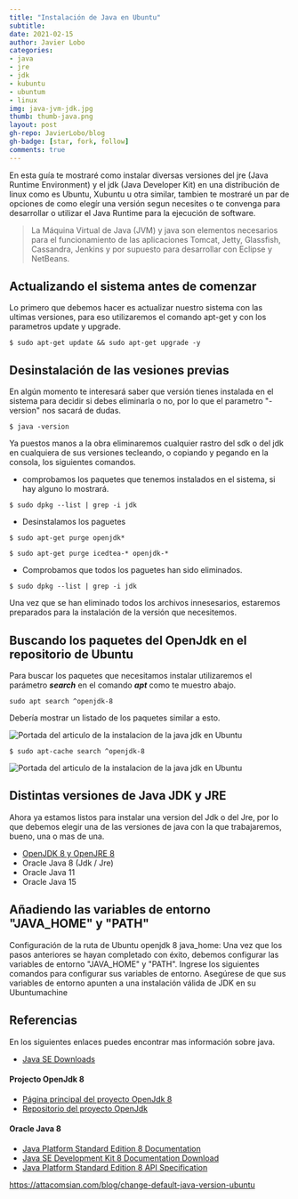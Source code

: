 ```yaml
---
title: "Instalación de Java en Ubuntu"
subtitle:
date: 2021-02-15
author: Javier Lobo
categories: 
- java
- jre
- jdk
- kubuntu
- ubuntum
- linux
img: java-jvm-jdk.jpg
thumb: thumb-java.png
layout: post
gh-repo: JavierLobo/blog
gh-badge: [star, fork, follow]
comments: true
---
```

En esta guía te mostraré como instalar diversas versiones del jre (Java Runtime Environment) y el jdk (Java Developer Kit) en una distribución de linux como es Ubuntu, Xubuntu u otra similar, tambien te mostraré un par de opciones de como elegír una versión segun necesites o te convenga para desarrollar o utilizar el Java Runtime para la ejecución de software.
<!--more-->
> La Máquina Virtual de Java (JVM) y java son elementos necesarios para el funcionamiento de las aplicaciones Tomcat, Jetty, Glassfish, Cassandra, Jenkins y por supuesto para desarrollar con Eclipse y NetBeans.

## Actualizando el sistema antes de comenzar
Lo primero que debemos hacer es actualizar nuestro sistema con las ultimas versiones, para eso utilizaremos el comando apt-get y con los parametros update y upgrade.

    $ sudo apt-get update && sudo apt-get upgrade -y

## Desinstalación de las vesiones previas
En algún momento te interesará saber que versión tienes instalada en el sistema para decidir si debes eliminarla o no, por lo que el parametro "-version" nos sacará de dudas.

    $ java -version

Ya puestos manos a la obra eliminaremos cualquier rastro del sdk o del jdk en cualquiera de sus versiones tecleando, o copiando y pegando en la consola, los siguientes comandos.

* comprobamos los paquetes que tenemos instalados en el sistema, si hay alguno lo mostrará.

```
$ sudo dpkg --list | grep -i jdk
```
* Desinstalamos los paguetes

```
$ sudo apt-get purge openjdk*
```
```
$ sudo apt-get purge icedtea-* openjdk-*
```
* Comprobamos que todos los paguetes han sido eliminados.

```
$ sudo dpkg --list | grep -i jdk
```

Una vez que se han eliminado todos los archivos innesesarios, estaremos preparados para la instalación de la versión que necesitemos.

## Buscando los paquetes del OpenJdk en el repositorio de Ubuntu
Para buscar los paquetes que necesitamos instalar utilizaremos el parámetro ***search*** en el comando ***apt*** como te muestro abajo.
```
sudo apt search ^openjdk-8
```
Debería mostrar un listado de los paquetes similar a esto.

![](../../assets/img/blog/java-jvm-jdk-listado.png "Portada del articulo de la instalacion de la java jdk en Ubuntu")


```
$ sudo apt-cache search ^openjdk-8
```

![](../../assets/img/blog/java-jvm-jdk-listado-cache.png "Portada del articulo de la instalacion de la java jdk en Ubuntu")

## Distintas versiones de Java JDK y JRE
Ahora ya estamos listos para instalar una version del Jdk o del Jre, por lo que debemos elegir una de las versiones de java con la que trabajaremos, bueno, una o mas de una.
* [OpenJDK 8 y OpenJRE 8][OpenJdkJre8]
* Oracle Java 8 (Jdk / Jre)
* Oracle Java 11
* Oracle Java 15

## Añadiendo las variables de entorno "JAVA_HOME" y "PATH"
Configuración de la ruta de Ubuntu openjdk 8 java_home: Una vez que los pasos anteriores se hayan completado con éxito, debemos configurar las variables de entorno "JAVA_HOME" y "PATH". Ingrese los siguientes comandos para configurar sus variables de entorno. Asegúrese de que sus variables de entorno apunten a una instalación válida de JDK en su Ubuntumachine
## Referencias
En los siguientes enlaces puedes encontrar mas información sobre java.

* [Java SE Downloads][oraclejava]

#### Projecto OpenJdk 8
* [Página principal del proyecto OpenJdk 8][openjdk8proj]
* [Repositorio del proyecto OpenJdk][openjdk8]

#### Oracle Java 8
* [Java Platform Standard Edition 8 Documentation][JavaPSE8Doc]
* [Java SE Development Kit 8 Documentation Download][JavaSEDK8]
* [Java Platform Standard Edition 8 API Specification][JavaPSE9Spec]

[oraclejava]: https://www.oracle.com/java/technologies/javase-downloads.html

[openjdk8proj]: https://openjdk.java.net/projects/jdk8/
[openjdk8]: https://github.com/openjdk/

[JavaPSE8Doc]: https://docs.oracle.com/javase/8/docs/
[JavaSEDK8]: https://www.oracle.com/java/technologies/javase-jdk8-doc-downloads.html
[JavaPSE9Spec]: https://docs.oracle.com/javase/8/docs/api/



[OpenJdkJre8]: http://javierlobo.github.io/blog/Instalacion-de-java-8-en-ubuntu/




https://attacomsian.com/blog/change-default-java-version-ubuntu